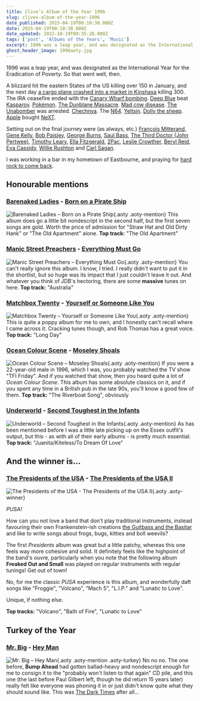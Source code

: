 ```yaml
---
title: Clive’s Album of the Year 1996
slug: clives-album-of-the-year-1996
date_published: 2015-04-19T00:10:30.000Z
date: 2015-04-19T00:10:30.000Z
date_updated: 2022-10-19T09:35:28.000Z
tags: ['post', 'Albums of the Years', 'Music']
excerpt: 1996 was a leap year, and was designated as the International Year for the Eradication of Poverty. So that went well, then.
ghost_header_image: 1996aoty.jpg
---
```


1996 was a leap year, and was designated as the International Year for the Eradication of Poverty. So that went well, then.

A blizzard hit the eastern States of the US killing over 150 in January, and the next day [a cargo plane crashed into a market in Kinshasa](http://en.wikipedia.org/wiki/1996_Air_Africa_crash) killing 300. The IRA ceasefire ended with the [Canary Wharf bombing](http://en.wikipedia.org/wiki/1996_Docklands_bombing). [Deep Blue](http://en.wikipedia.org/wiki/Deep_Blue_(chess_computer)) beat [Kasparov](http://en.wikipedia.org/wiki/Garry_Kasparov). [Pokémon](http://en.wikipedia.org/wiki/Pok%C3%A9mon_Red_and_Blue). [The Dunblane Massacre](http://en.wikipedia.org/wiki/Dunblane_massacre). [Mad cow disease](http://en.wikipedia.org/wiki/Bovine_spongiform_encephalopathy). [The Unabomber](http://en.wikipedia.org/wiki/Theodore_Kaczynski) was arrested. [Chechnya](http://en.wikipedia.org/wiki/First_Chechnya_War). The [N64](http://en.wikipedia.org/wiki/Nintendo_64). [Yeltsin](http://en.wikipedia.org/wiki/Boris_Yeltsin). [Dolly the sheep](http://en.wikipedia.org/wiki/Dolly_the_sheep). [Apple](http://en.wikipedia.org/wiki/Apple_Inc.) bought [NeXT](http://en.wikipedia.org/wiki/NeXT).

Setting out on the final journey were (as always, etc.) [François Mitterand](http://en.wikipedia.org/wiki/Fran%C3%A7ois_Mitterrand), [Gene Kelly](http://en.wikipedia.org/wiki/Gene_Kelly), [Bob Paisley](http://en.wikipedia.org/wiki/Bob_Paisley), [George Burns](http://en.wikipedia.org/wiki/George_Burns), [Saul Bass](http://en.wikipedia.org/wiki/Saul_Bass), [The Third Doctor (John Pertwee)](http://en.wikipedia.org/wiki/Jon_Pertwee), [Timothy Leary](http://en.wikipedia.org/wiki/Timothy_Leary), [Ella Fitzgerald](http://en.wikipedia.org/wiki/Ella_Fitzgerald), [2Pac](http://en.wikipedia.org/wiki/Tupac_Shakur), [Leslie Crowther](http://en.wikipedia.org/wiki/Leslie_Crowther), [Beryl Reid](http://en.wikipedia.org/wiki/Beryl_Reid), [Eva Cassidy](http://en.wikipedia.org/wiki/Eva_Cassidy), [Willie Rushton](http://en.wikipedia.org/wiki/Willie_Rushton) and [Carl Sagan](http://en.wikipedia.org/wiki/Carl_Sagan).

I was working in a bar in my hometown of Eastbourne, and praying for [hard rock to come back](/the-dark-times/).

## Honourable mentions

### [Barenaked Ladies](http://barenakedladies.com/) - [Born on a Pirate Ship](http://www.amazon.co.uk/Born-Pirate-Ship-Barenaked-Ladies/dp/B000002N47/)

![Barenaked Ladies – Born on a Pirate Ship](/public/images/2025/02/bnl-pirate-ship.jpg){.aoty .aoty-mention} This album does go a little bit nondescript in the second half, but the first seven songs are gold. Worth the price of admission for "Straw Hat and Old Dirty Hank" or "The Old Apartment" alone. **Top track:** "The Old Apartment"

### [Manic Street Preachers](http://www.manicstreetpreachers.com/) - [Everything Must Go](http://www.amazon.co.uk/Everything-Must-Manic-Street-Preachers/dp/B000024UNZ/)

![Manic Street Preachers – Everything Must Go](/public/images/2025/02/msp-emg.jpg){.aoty .aoty-mention} You can't really ignore this album. I know, I tried. I really didn't want to put it in the shortlist, but so huge was its impact that I just couldn't leave it out. And whatever you think of JDB's hectoring, there are some **massive** tunes on here. **Top track:** "Australia"

### [Matchbox Twenty](http://www.matchboxtwenty.com/) - [Yourself or Someone Like You](http://www.amazon.co.uk/Yourself-Someone-Like-You-Matchbox/dp/B000002JWU/)

![Matchbox Twenty – Yourself or Someone Like You](/public/images/2025/02/m20-yourself.jpg){.aoty .aoty-mention} This is quite a poppy album for me to own, and I honestly can't recall where I came across it. Cracking tunes though, and Rob Thomas has a great voice. **Top track:** "Long Day"

### [Ocean Colour Scene](http://oceancolourscene.com/) - [Moseley Shoals](http://www.amazon.co.uk/Moseley-Shoals-Ocean-Colour-Scene/dp/B000024LIX/)

![Ocean Colour Scene – Moseley Shoals](/public/images/2025/02/ocs-mosely.jpg){.aoty .aoty-mention} If you were a 22-year-old male in 1996, which I was, you probably watched the TV show "TFI Friday". And if you watched that show, then you heard quite a lot of *Ocean Colour Scene*. This album has some absolute classics on it, and if you spent any time in a British pub in the late 90s, you'll know a good few of them. **Top track:** "The Riverboat Song", obviously

### [Underworld](http://www.underworldlive.com/) - [Second Toughest in the Infants](http://www.amazon.co.uk/Second-Toughest-Infants-Underworld/dp/B000024KQ8/)

![Underworld – Second Toughest in the Infants](/public/images/2025/02/u-2ndt.jpg){.aoty .aoty-mention} As has been mentioned before I was a little late picking up on the Essex outfit's output, but this - as with all of their early albums - is pretty much essential. **Top track:** "Juanita/Kiteless/To Dream Of Love"

## And the winner is…

### [The Presidents of the USA](http://www.presidentsrock.com/) - [The Presidents of the USA II](http://www.amazon.co.uk/Presidents-United-States-America-II/dp/B000002BIN/)

![The Presidents of the USA - The Presidents of the USA II](/public/images/2018/03/515KJ2EEJAL.jpg){.aoty .aoty-winner}

*PUSA!*

How can you not love a band that don't play traditional instruments, instead favouring their own Frankenstein-ish creations [the Guitbass and the Basitar](http://en.wikipedia.org/wiki/The_Presidents_of_the_United_States_of_America_%28band%29#Instruments) and like to write songs about frogs, bugs, kitties and boll weevils?

The first *Presidents* album was great but a little patchy, whereas this one feels way more cohesive and solid. It definitely feels like the highpoint of the band's ouvre, particularly when you note that the following album **Freaked Out and Small** was played on regular instruments with regular tunings! Get out of town!

No, for me the classic *PUSA* experience is this album, and wonderfully daft songs like "Froggie", "Volcano", "Mach 5", "L.I.P." and "Lunatic to Love".

Unique, if nothing else.

**Top tracks:** "Volcano", "Bath of Fire", "Lunatic to Love"

## Turkey of the Year

### [Mr. Big](http://www.mrbigsite.com/) - [Hey Man](http://www.amazon.co.uk/Hey-Man-Mr-Big/dp/B000024Z3I/)

![Mr. Big – Hey Man](/public/images/2025/02/mrbig-heyman.jpg){.aoty .aoty-mention .aoty-turkey} No no no. The one before, **Bump Ahead** had gotten ballad-heavy and nondescript enough for me to consign it to the "probably won't listen to that again" CD pile, and this one (the last before Paul Gilbert left, though he did return 15 years later) really felt like everyone was phoning it in or just didn't know quite what they should sound like. This was [The Dark Times](/the-dark-times) after all…

